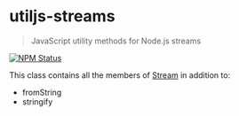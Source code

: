 # utiljs-streams

> JavaScript utility methods for Node.js streams

<p>
  <a href="https://www.npmjs.com/package/utiljs-streams"><img alt="NPM Status" src="https://img.shields.io/npm/v/utiljs-streams.svg?style=flat"></a>
</p>

This class contains all the members of [Stream](https://nodejs.org/api/stream.html) in addition to:

- fromString
- stringify
